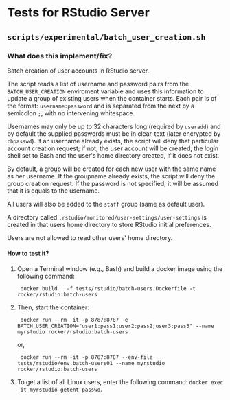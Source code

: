 # Tests for RStudio Server

## `scripts/experimental/batch_user_creation.sh`

### What does this implement/fix?

Batch creation of user accounts in RStudio server.

The script reads a list of username and password pairs from the `BATCH_USER_CREATION` enviroment variable
and uses this information to update a group of existing users when the container starts.
Each pair is of the format: `username:password` and is separated from the next by a semicolon `;`, with no intervening whitespace.

Usernames may only be up to 32 characters long (required by `useradd`) and by default the supplied passwords must be in clear-text
(later encrypted by `chpasswd`). If an username already exists, the script will deny that particular account creation request;
if not, the user account will be created, the login shell set to Bash and the user's home directory created,
if it does not exist.

By default, a group will be created for each new user with the same name as her username.
If the groupname already exists, the script will deny the group creation request.
If the password is not specified, it will be assumed that it is equals to the username.

All users will also be added to the `staff` group (same as default user).

A directory called `.rstudio/monitored/user-settings/user-settings` is created in that users home directory
to store RStudio initial preferences.

Users are not allowed to read other users' home directory.

#### How to test it?

1. Open a Terminal window (e.g., Bash) and build a docker image using the following command:

        docker build . -f tests/rstudio/batch-users.Dockerfile -t rocker/rstudio:batch-users

2. Then, start the container:

        docker run --rm -it -p 8787:8787 -e BATCH_USER_CREATION="user1:pass1;user2:pass2;user3:pass3" --name myrstudio rocker/rstudio:batch-users

    or,

        docker run --rm -it -p 8787:8787 --env-file tests/rstudio/env.batch-users01 --name myrstudio rocker/rstudio:batch-users

3. To get a list of all Linux users, enter the following command: `docker exec -it myrstudio getent passwd`.